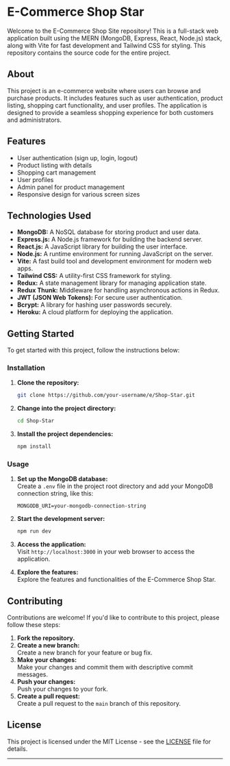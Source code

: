 # E-Commerce Shop Star

Welcome to the E-Commerce Shop Site repository! This is a full-stack web application built using the MERN (MongoDB, Express, React, Node.js) stack, along with Vite for fast development and Tailwind CSS for styling. This repository contains the source code for the entire project.

## About

This project is an e-commerce website where users can browse and purchase products. It includes features such as user authentication, product listing, shopping cart functionality, and user profiles. The application is designed to provide a seamless shopping experience for both customers and administrators.

## Features

- User authentication (sign up, login, logout)
- Product listing with details
- Shopping cart management
- User profiles
- Admin panel for product management
- Responsive design for various screen sizes

## Technologies Used

- **MongoDB:** A NoSQL database for storing product and user data.
- **Express.js:** A Node.js framework for building the backend server.
- **React.js:** A JavaScript library for building the user interface.
- **Node.js:** A runtime environment for running JavaScript on the server.
- **Vite:** A fast build tool and development environment for modern web apps.
- **Tailwind CSS:** A utility-first CSS framework for styling.
- **Redux:** A state management library for managing application state.
- **Redux Thunk:** Middleware for handling asynchronous actions in Redux.
- **JWT (JSON Web Tokens):** For secure user authentication.
- **Bcrypt:** A library for hashing user passwords securely.
- **Heroku:** A cloud platform for deploying the application.

## Getting Started

To get started with this project, follow the instructions below:

### Installation

1. **Clone the repository:**

   ```bash
   git clone https://github.com/your-username/e/Shop-Star.git
   ```

2. **Change into the project directory:**

   ```bash
   cd Shop-Star
   ```

3. **Install the project dependencies:**
   ```bash
   npm install
   ```

### Usage

1. **Set up the MongoDB database:**  
   Create a `.env` file in the project root directory and add your MongoDB connection string, like this:

   ```
   MONGODB_URI=your-mongodb-connection-string
   ```

2. **Start the development server:**

   ```bash
   npm run dev
   ```

3. **Access the application:**  
   Visit `http://localhost:3000` in your web browser to access the application.

4. **Explore the features:**  
   Explore the features and functionalities of the E-Commerce Shop Star.

## Contributing

Contributions are welcome! If you'd like to contribute to this project, please follow these steps:

1. **Fork the repository.**
2. **Create a new branch:**  
   Create a new branch for your feature or bug fix.
3. **Make your changes:**  
   Make your changes and commit them with descriptive commit messages.
4. **Push your changes:**  
   Push your changes to your fork.
5. **Create a pull request:**  
   Create a pull request to the `main` branch of this repository.

## License

This project is licensed under the MIT License - see the [LICENSE](LICENSE) file for details.

---
